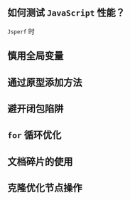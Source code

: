 ## 如何测试 `JavaScript` 性能？
`Jsperf` 时

## 慎用全局变量

## 通过原型添加方法

## 避开闭包陷阱

## `for` 循环优化

## 文档碎片的使用

## 克隆优化节点操作